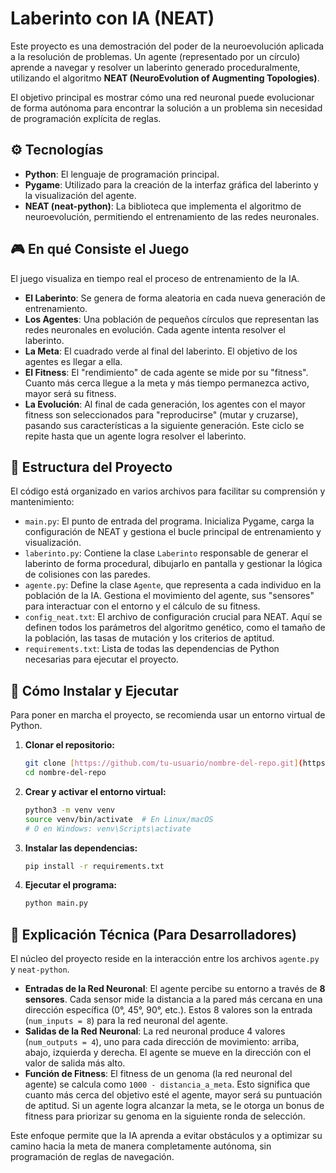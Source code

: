 # Laberinto con IA (NEAT)

Este proyecto es una demostración del poder de la neuroevolución aplicada a la resolución de problemas. Un agente (representado por un círculo) aprende a navegar y resolver un laberinto generado proceduralmente, utilizando el algoritmo **NEAT (NeuroEvolution of Augmenting Topologies)**.

El objetivo principal es mostrar cómo una red neuronal puede evolucionar de forma autónoma para encontrar la solución a un problema sin necesidad de programación explícita de reglas.

## ⚙️ Tecnologías

- **Python**: El lenguaje de programación principal.
- **Pygame**: Utilizado para la creación de la interfaz gráfica del laberinto y la visualización del agente.
- **NEAT (neat-python)**: La biblioteca que implementa el algoritmo de neuroevolución, permitiendo el entrenamiento de las redes neuronales.

## 🎮 En qué Consiste el Juego

El juego visualiza en tiempo real el proceso de entrenamiento de la IA.

- **El Laberinto**: Se genera de forma aleatoria en cada nueva generación de entrenamiento.
- **Los Agentes**: Una población de pequeños círculos que representan las redes neuronales en evolución. Cada agente intenta resolver el laberinto.
- **La Meta**: El cuadrado verde al final del laberinto. El objetivo de los agentes es llegar a ella.
- **El Fitness**: El "rendimiento" de cada agente se mide por su "fitness". Cuanto más cerca llegue a la meta y más tiempo permanezca activo, mayor será su fitness.
- **La Evolución**: Al final de cada generación, los agentes con el mayor fitness son seleccionados para "reproducirse" (mutar y cruzarse), pasando sus características a la siguiente generación. Este ciclo se repite hasta que un agente logra resolver el laberinto.

## 📁 Estructura del Proyecto

El código está organizado en varios archivos para facilitar su comprensión y mantenimiento:

-   `main.py`: El punto de entrada del programa. Inicializa Pygame, carga la configuración de NEAT y gestiona el bucle principal de entrenamiento y visualización.
-   `laberinto.py`: Contiene la clase `Laberinto` responsable de generar el laberinto de forma procedural, dibujarlo en pantalla y gestionar la lógica de colisiones con las paredes.
-   `agente.py`: Define la clase `Agente`, que representa a cada individuo en la población de la IA. Gestiona el movimiento del agente, sus "sensores" para interactuar con el entorno y el cálculo de su fitness.
-   `config_neat.txt`: El archivo de configuración crucial para NEAT. Aquí se definen todos los parámetros del algoritmo genético, como el tamaño de la población, las tasas de mutación y los criterios de aptitud.
-   `requirements.txt`: Lista de todas las dependencias de Python necesarias para ejecutar el proyecto.

## 🚀 Cómo Instalar y Ejecutar

Para poner en marcha el proyecto, se recomienda usar un entorno virtual de Python.

1.  **Clonar el repositorio:**
    ```bash
    git clone [https://github.com/tu-usuario/nombre-del-repo.git](https://github.com/tu-usuario/nombre-del-repo.git)
    cd nombre-del-repo
    ```

2.  **Crear y activar el entorno virtual:**
    ```bash
    python3 -m venv venv
    source venv/bin/activate  # En Linux/macOS
    # O en Windows: venv\Scripts\activate
    ```

3.  **Instalar las dependencias:**
    ```bash
    pip install -r requirements.txt
    ```

4.  **Ejecutar el programa:**
    ```bash
    python main.py
    ```

## 🧠 Explicación Técnica (Para Desarrolladores)

El núcleo del proyecto reside en la interacción entre los archivos `agente.py` y `neat-python`.

-   **Entradas de la Red Neuronal**: El agente percibe su entorno a través de **8 sensores**. Cada sensor mide la distancia a la pared más cercana en una dirección específica (0°, 45°, 90°, etc.). Estos 8 valores son la entrada (`num_inputs = 8`) para la red neuronal del agente.
-   **Salidas de la Red Neuronal**: La red neuronal produce 4 valores (`num_outputs = 4`), uno para cada dirección de movimiento: arriba, abajo, izquierda y derecha. El agente se mueve en la dirección con el valor de salida más alto.
-   **Función de Fitness**: El fitness de un genoma (la red neuronal del agente) se calcula como `1000 - distancia_a_meta`. Esto significa que cuanto más cerca del objetivo esté el agente, mayor será su puntuación de aptitud. Si un agente logra alcanzar la meta, se le otorga un bonus de fitness para priorizar su genoma en la siguiente ronda de selección.

Este enfoque permite que la IA aprenda a evitar obstáculos y a optimizar su camino hacia la meta de manera completamente autónoma, sin programación de reglas de navegación.